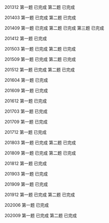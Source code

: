 201312  第一题  已完成
        第二题  已完成

201403  第一题  已完成
        第二题  已完成

201409  第一题  已完成
        第二题  已完成
        第三题  已完成

201412  第一题  已完成

201503  第一题  已完成
        第二题  已完成

201509  第一题  已完成
        第二题  已完成

201512  第一题  已完成
        第二题  已完成

201604  第一题  已完成

201609  第一题  已完成

201612  第一题  已完成

201703  第一题  已完成

201709  第一题  已完成

201712  第一题  已完成

201803  第一题  已完成
        第二题  已完成

201809  第一题  已完成
        第二题  已完成

201812  第一题  已完成

201903  第一题  已完成

201909  第一题  已完成

201912  第一题  已完成
        第二题  已完成

202006  第一题  已完成

202009  第一题  已完成
        第二题  已完成